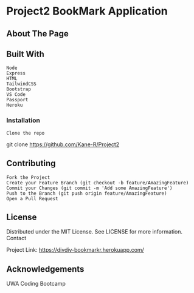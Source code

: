 # Project2 BookMark Application #

## About The Page ## 

## Built With ##

    Node 
    Express
    HTML 
    TailwindCSS
    Bootstrap
    VS Code
    Passport
    Heroku


### Installation ###

    Clone the repo

git clone https://github.com/Kane-R/Project2

## Contributing ##

    Fork the Project
    Create your Feature Branch (git checkout -b feature/AmazingFeature)
    Commit your Changes (git commit -m 'Add some AmazingFeature')
    Push to the Branch (git push origin feature/AmazingFeature)
    Open a Pull Request

## License ##

Distributed under the MIT License. See LICENSE for more information.
Contact

Project Link: https://divdiv-bookmarkr.herokuapp.com/

## Acknowledgements ##

UWA Coding Bootcamp 
